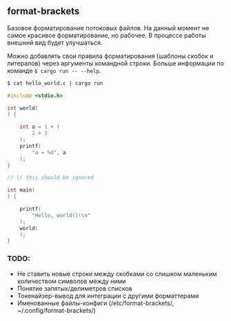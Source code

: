 ## format-brackets

Базовое форматирование потоковых файлов.
На данный момент не самое красивое форматирование, но рабочее. В процессе работы внешний вид будет улучшаться.

Можно добавлять свои правила форматирования (шаблоны скобок и литералов) через аргументы командной строки.
Больше информации по команде `$ cargo run -- --help`.

```bash
$ cat hello_world.c | cargo run
```
```c
#include <stdio.h>

int world(
) {

    int a = 1 + (
        2 + 3
    );
    printf(
        "a = %d", a
    );
}

// \( this should be ignored

int main(
) {

    printf(
        "Hello, world()!\n"
    );
    world(
    );
}
```

### TODO:
- Не ставить новые строки между скобками со слишком маленьким количеством символов между ними 
- Понятие запятых/делиметров списков
- Токенайзер-вывод для интеграции с другими форматтерами
- Именованные файлы-конфиги (/etc/format-brackets/, ~/.config/format-brackets/)